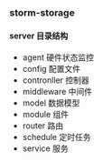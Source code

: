 ### storm-storage
#### server 目录结构
 - agent 硬件状态监控
 - config 配置文件
 - contronller 控制器
 - middleware 中间件
 - model 数据模型
 - module 组件
 - router 路由
 - schedule 定时任务
 - service 服务